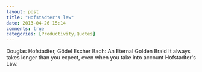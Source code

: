 ```yaml
---
layout: post
title: "Hofstadter's law"
date: 2013-04-26 15:14
comments: true
categories: [Productivity,Quotes] 
---
```


Douglas Hofstadter, Gödel Escher Bach: An Eternal Golden Braid 
It always takes longer than you expect, even when you take into account Hofstadter's Law.
